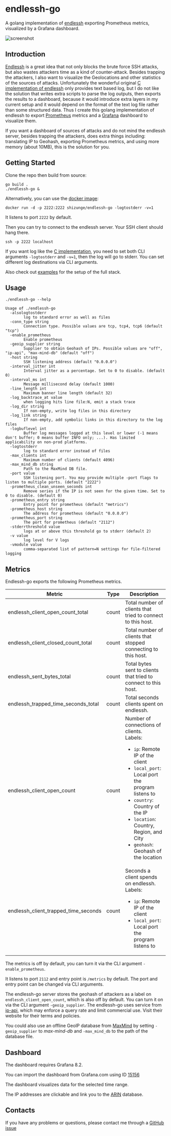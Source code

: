 # endlessh-go

A golang implementation of [endlessh](https://nullprogram.com/blog/2019/03/22/) exporting Prometheus metrics, visualized by a Grafana dashboard.

![screenshot](https://github.com/shizunge/endlessh-go/raw/main/dashboard/screenshot.png)

## Introduction

[Endlessh](https://nullprogram.com/blog/2019/03/22/) is a great idea that not only blocks the brute force SSH attacks, but also wastes attackers time as a kind of counter-attack. Besides trapping the attackers, I also want to visualize the Geolocations and other statistics of the sources of attacks. Unfortunately the wonderful original [C implementation of endlessh](https://github.com/skeeto/endlessh) only provides text based log, but I do not like the solution that writes extra scripts to parse the log outputs, then exports the results to a dashboard, because it would introduce extra layers in my current setup and it would depend on the format of the text log file rather than some structured data. Thus I create this golang implementation of endlessh to export [Prometheus](https://prometheus.io/) metrics and a [Grafana](https://grafana.com/) dashboard to visualize them.

If you want a dashboard of sources of attacks and do not mind the endlessh server, besides trapping the attackers, does extra things including: translating IP to Geohash, exporting Prometheus metrics, and using more memory (about 10MB), this is the solution for you.

## Getting Started

Clone the repo then build from source:

```
go build .
./endlessh-go &
```

Alternatively, you can use the [docker image](https://hub.docker.com/r/shizunge/endlessh-go):

```
docker run -d -p 2222:2222 shizunge/endlessh-go -logtostderr -v=1
```

It listens to port `2222` by default.

Then you can try to connect to the endlessh server. Your SSH client should hang there.

```
ssh -p 2222 localhost
```

If you want log like the [C implementation](https://github.com/skeeto/endlessh), you need to set both CLI arguments `-logtostderr` and `-v=1`, then the log will go to stderr. You can set different log destinations via CLI arguments.

Also check out [examples](./examples/README.md) for the setup of the full stack.

## Usage

`./endlessh-go --help`

```
Usage of ./endlessh-go
  -alsologtostderr
        log to standard error as well as files
  -conn_type string
        Connection type. Possible values are tcp, tcp4, tcp6 (default "tcp")
  -enable_prometheus
        Enable prometheus
  -geoip_supplier string
        Supplier to obtain Geohash of IPs. Possible values are "off", "ip-api", "max-mind-db" (default "off")
  -host string
        SSH listening address (default "0.0.0.0")
  -interval_jitter int
        Interval jitter as a percentage. Set to 0 to disable. (default 0)
  -interval_ms int
        Message millisecond delay (default 1000)
  -line_length int
        Maximum banner line length (default 32)
  -log_backtrace_at value
        when logging hits line file:N, emit a stack trace
  -log_dir string
        If non-empty, write log files in this directory
  -log_link string
        If non-empty, add symbolic links in this directory to the log files
  -logbuflevel int
        Buffer log messages logged at this level or lower (-1 means don't buffer; 0 means buffer INFO only; ...). Has limited applicability on non-prod platforms.
  -logtostderr
        log to standard error instead of files
  -max_clients int
        Maximum number of clients (default 4096)
  -max_mind_db string
        Path to the MaxMind DB file.
  -port value
        SSH listening port. You may provide multiple -port flags to listen to multiple ports. (default "2222")
  -prometheus_clean_unseen_seconds int
        Remove series if the IP is not seen for the given time. Set to 0 to disable. (default 0)
  -prometheus_entry string
        Entry point for prometheus (default "metrics")
  -prometheus_host string
        The address for prometheus (default "0.0.0.0")
  -prometheus_port string
        The port for prometheus (default "2112")
  -stderrthreshold value
        logs at or above this threshold go to stderr (default 2)
  -v value
        log level for V logs
  -vmodule value
        comma-separated list of pattern=N settings for file-filtered logging
```

## Metrics

Endlessh-go exports the following Prometheus metrics.

| Metric                               | Type  | Description  |
|--------------------------------------|-------|--------------|
| endlessh_client_open_count_total     | count | Total number of clients that tried to connect to this host. |
| endlessh_client_closed_count_total   | count | Total number of clients that stopped connecting to this host. |
| endlessh_sent_bytes_total            | count | Total bytes sent to clients that tried to connect to this host. |
| endlessh_trapped_time_seconds_total  | count | Total seconds clients spent on endlessh. |
| endlessh_client_open_count           | count | Number of connections of clients. <br> Labels: <br> <ul><li> `ip`: Remote IP of the client </li> <li> `local_port`: Local port the program listens to </li> <li> `country`: Country of the IP </li> <li> `location`: Country, Region, and City </li> <li> `geohash`: Geohash of the location </li></ul> |
| endlessh_client_trapped_time_seconds | count | Seconds a client spends on endlessh. <br> Labels: <br> <ul><li> `ip`: Remote IP of the client </li> <li> `local_port`: Local port the program listens to </li></ul> |

The metrics is off by default, you can turn it via the CLI argument `-enable_prometheus`.

It listens to port `2112` and entry point is `/metrics` by default. The port and entry point can be changed via CLI arguments.

The endlessh-go server stores the geohash of attackers as a label on `endlessh_client_open_count`, which is also off by default. You can turn it on via the CLI argument `-geoip_supplier`. The endlessh-go uses service from [ip-api](https://ip-api.com/), which may enforce a query rate and limit commercial use. Visit their website for their terms and policies.

You could also use an offline GeoIP database from [MaxMind](https://www.maxmind.com) by setting `-geoip_supplier` to _max-mind-db_ and `-max_mind_db` to the path of the database file.

## Dashboard

The dashboard requires Grafana 8.2.

You can import the dashboard from Grafana.com using ID [15156](https://grafana.com/grafana/dashboards/15156)

The dashboard visualizes data for the selected time range.

The IP addresses are clickable and link you to the [ARIN](https://www.arin.net/) database.

## Contacts

If you have any problems or questions, please contact me through a [GitHub issue](https://github.com/shizunge/endlessh-go/issues)
